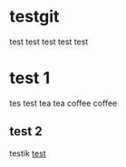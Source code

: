 # testgit
test
test test 
test test 
# test 1
tes test 
tea tea
coffee coffee
## test 2

testik
[test](#testgit)
